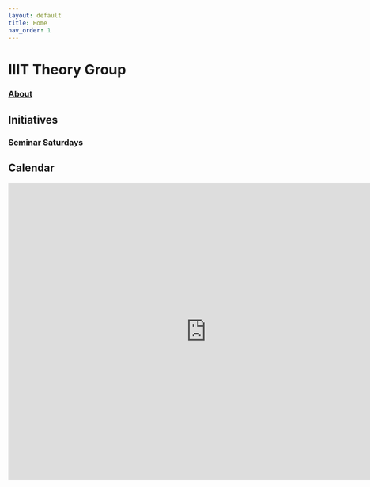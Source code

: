 ```yaml
---
layout: default
title: Home
nav_order: 1
---
```


IIIT Theory Group
=================

### [About](About.md)

Initiatives
-----------
### [Seminar Saturdays](Initiatives/Seminar-Saturdays/)

Calendar
--------
<iframe src="https://calendar.google.com/calendar/embed?src=vnl9sdq7oofipibho132r2e024%40group.calendar.google.com&ctz=Asia%2FKolkata&amp;mode=AGENDA" style="border: 0" width="800" height="600" frameborder="0" scrolling="no"></iframe>
